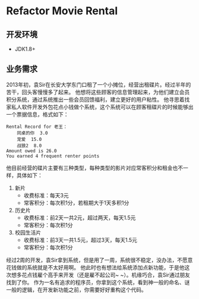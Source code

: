 # Refactor Movie Rental 

## 开发环境
 - JDK1.8+

## 业务需求
2013年初，袁Sir在长安大学东门口租了一个小摊位，经营出租碟片。经过半年的苦干，回头客慢慢多了起来。
他想将这些顾客的信息管理起来，为他们建立会员积分系统，通过系统推出一些会员回馈福利，建立更好的用户粘性。
他寻思着找家私人软件开发外包花点小钱做个系统，这个系统可以在顾客租碟片的时候能够出一个票据信息，格式如下：

```
Rental Record for 老王：
    同桌的你  3.0
    宠爱  15.0
    战狼2  8.0
Amount owed is 26.0
You earned 4 frequent renter points

```

他目前经营的碟片主要有三种类型，每种类型的影片对应常客积分和租金也不一样，具体如下：

1. 新片
	- 收费标准：每天3元
	- 常客积分：每次积1分，若租期大于1天多积1分
2. 历史片
	- 收费标准：前2天一共2元，超过两天，每天1.5元
	- 常客积分：每次积1分
3. 校园生活片
	- 收费标准：前3天一共1.5元，超过3天，每天1.5元
	- 常客积分：每次积1分

经过2周的开发，袁Sir拿到系统，但是用了一周，系统很不稳定，没办法，不愿意花钱做的系统就是不太好用啊。
他此时也有想法给系统添加点新功能，于是他这次想多花点钱雇个高手来开发（还是雇不起公司~ ~）。机缘巧合，袁Sir通过朋友找到了你。
作为一名有追求的程序员，你拿到这个系统，看到神一般的命名、谜一般的逻辑，在开发新功能之前，你需要好好重构这个代码。